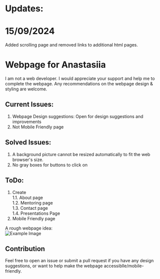 # Updates:
# 15/09/2024
Added scrolling page and removed links to additional html pages.

# Webpage for Anastasiia

I am not a web developer. I would appreciate your support and help me to complete the webpage. Any recommendations on the webpage design & styling are welcome.

## Current Issues:
1. Webpage Design suggestions: Open for design suggestions and improvements
2. Not Mobile Friendly page

## Solved Issues:
1. A background picture cannot be resized automatically to fit the web browser's size.
2. No gray boxes for buttons to click on

## ToDo:
1. Create </br>
    1.1. About page </br>
    1.2. Mentoring page </br>
    1.3. Contact page </br>
    1.4. Presentations Page </br>
2. Mobile Friendly page </br>

A rough webpage idea:</br>
![Example Image](assets/portfolio_720.jpg)


## Contribution
Feel free to open an issue or submit a pull request if you have any design suggestions, or want to help make the webpage accessiblle/mobile-friendly.